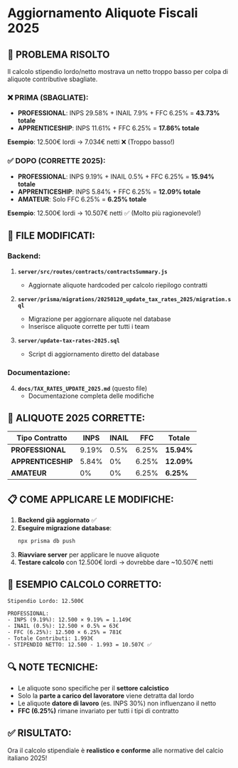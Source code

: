 # Aggiornamento Aliquote Fiscali 2025

## 🎯 **PROBLEMA RISOLTO**
Il calcolo stipendio lordo/netto mostrava un netto troppo basso per colpa di aliquote contributive sbagliate.

### **❌ PRIMA (SBAGLIATE):**
- **PROFESSIONAL**: INPS 29.58% + INAIL 7.9% + FFC 6.25% = **43.73% totale**
- **APPRENTICESHIP**: INPS 11.61% + FFC 6.25% = **17.86% totale**

**Esempio**: 12.500€ lordi → 7.034€ netti ❌ (Troppo basso!)

### **✅ DOPO (CORRETTE 2025):**
- **PROFESSIONAL**: INPS 9.19% + INAIL 0.5% + FFC 6.25% = **15.94% totale**
- **APPRENTICESHIP**: INPS 5.84% + FFC 6.25% = **12.09% totale**
- **AMATEUR**: Solo FFC 6.25% = **6.25% totale**

**Esempio**: 12.500€ lordi → 10.507€ netti ✅ (Molto più ragionevole!)

## 📂 **FILE MODIFICATI:**

### **Backend:**
1. **`server/src/routes/contracts/contractsSummary.js`**
   - Aggiornate aliquote hardcoded per calcolo riepilogo contratti

2. **`server/prisma/migrations/20250120_update_tax_rates_2025/migration.sql`**
   - Migrazione per aggiornare aliquote nel database
   - Inserisce aliquote corrette per tutti i team

3. **`server/update-tax-rates-2025.sql`**
   - Script di aggiornamento diretto del database

### **Documentazione:**
4. **`docs/TAX_RATES_UPDATE_2025.md`** (questo file)
   - Documentazione completa delle modifiche

## 🎯 **ALIQUOTE 2025 CORRETTE:**

| Tipo Contratto | INPS | INAIL | FFC | Totale |
|----------------|------|-------|-----|--------|
| **PROFESSIONAL** | 9.19% | 0.5% | 6.25% | **15.94%** |
| **APPRENTICESHIP** | 5.84% | 0% | 6.25% | **12.09%** |
| **AMATEUR** | 0% | 0% | 6.25% | **6.25%** |

## 📋 **COME APPLICARE LE MODIFICHE:**

1. **Backend già aggiornato** ✅
2. **Eseguire migrazione database**:
   ```bash
   npx prisma db push
   ```
3. **Riavviare server** per applicare le nuove aliquote
4. **Testare calcolo** con 12.500€ lordi → dovrebbe dare ~10.507€ netti

## 🧮 **ESEMPIO CALCOLO CORRETTO:**

```
Stipendio Lordo: 12.500€

PROFESSIONAL:
- INPS (9.19%): 12.500 × 9.19% = 1.149€
- INAIL (0.5%): 12.500 × 0.5% = 63€
- FFC (6.25%): 12.500 × 6.25% = 781€
- Totale Contributi: 1.993€
- STIPENDIO NETTO: 12.500 - 1.993 = 10.507€ ✅
```

## 🔍 **NOTE TECNICHE:**

- Le aliquote sono specifiche per il **settore calcistico**
- Solo la **parte a carico del lavoratore** viene detratta dal lordo
- Le aliquote **datore di lavoro** (es. INPS 30%) non influenzano il netto
- **FFC (6.25%)** rimane invariato per tutti i tipi di contratto

## ✅ **RISULTATO:**
Ora il calcolo stipendiale è **realistico e conforme** alle normative del calcio italiano 2025!











